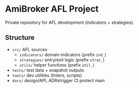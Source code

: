 # AmiBroker AFL Project

Private repository for AFL development (indicators + strategies).

## Structure
- `src/` AFL sources
  - `indicators/` domain indicators (prefix `ind_`)
  - `strategies/` entry/exit logic (prefix `strat_`)
  - `utils/` helper functions (prefix `util_`)
- `tests/` test data + snapshot outputs
- `tools/` dev utilities (linters, scripts)
- `docs/` design/API, ADRst r i g g e r   C I  
 p r o t e c t   m a i n  
 